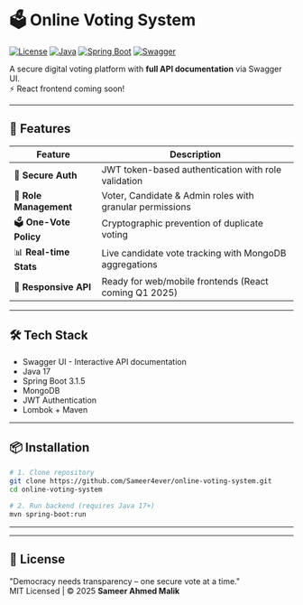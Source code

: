 # 🗳️ Online Voting System

[![License](https://img.shields.io/badge/License-MIT-green.svg)](https://opensource.org/licenses/MIT)
[![Java](https://img.shields.io/badge/Java-17-blue)](https://openjdk.org/)
[![Spring Boot](https://img.shields.io/badge/Spring_Boot-3.1.5-brightgreen)](https://spring.io/projects/spring-boot)
[![Swagger](https://img.shields.io/badge/Documentation-Swagger-85EA2D)](http://localhost:8080/swagger-ui.html)

A secure digital voting platform with **full API documentation** via Swagger UI.  
⚡ React frontend coming soon!

---

## 🚀 Features

| Feature                | Description                                                                |
|------------------------|----------------------------------------------------------------------------|
| 🔐 **Secure Auth**     | JWT token-based authentication with role validation                        |
| 👥 **Role Management** | Voter, Candidate & Admin roles with granular permissions                   |
| 🗳️ **One-Vote Policy** | Cryptographic prevention of duplicate voting                               |
| 📊 **Real-time Stats** | Live candidate vote tracking with MongoDB aggregations                     |
| 📱 **Responsive API**  | Ready for web/mobile frontends (React coming Q1 2025)                      |

---

## 🛠️ Tech Stack

- Swagger UI - Interactive API documentation
- Java 17
- Spring Boot 3.1.5
- MongoDB
- JWT Authentication
- Lombok + Maven  

---

## 📦 Installation

```bash
# 1. Clone repository
git clone https://github.com/Sameer4ever/online-voting-system.git
cd online-voting-system

# 2. Run backend (requires Java 17+)
mvn spring-boot:run
```

---


---

## 📜 License

"Democracy needs transparency – one secure vote at a time."  
MIT Licensed | © 2025 **Sameer Ahmed Malik**
